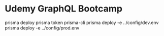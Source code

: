 # Udemy GraphQL Bootcamp
prisma deploy
prisma token
prisma-cli
prisma deploy -e ../config/dev.env
prisma deploy -e ../config/prod.env
